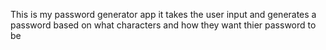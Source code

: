 This is my password generator app 
it takes the user input and generates a password based on what characters and how they want thier password to be